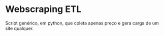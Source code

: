 # Webscraping ETL

 Script genérico, em python, que coleta apenas preço e gera carga de um site qualquer.

 
